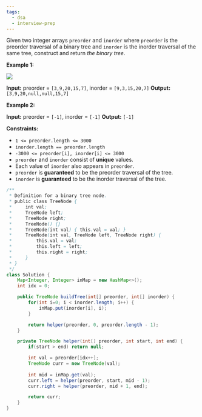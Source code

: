```yaml
---
tags:
  - dsa
  - interview-prep
---
```

Given two integer arrays `preorder` and `inorder` where `preorder` is the preorder traversal of a binary tree and `inorder` is the inorder traversal of the same tree, construct and return _the binary tree_.

**Example 1:**

![](https://assets.leetcode.com/uploads/2021/02/19/tree.jpg)

**Input:** preorder = `[3,9,20,15,7]`, inorder = `[9,3,15,20,7]`
**Output:** `[3,9,20,null,null,15,7]`

**Example 2:**

**Input:** preorder = `[-1]`, inorder = `[-1]`
**Output:** `[-1]`

**Constraints:**

- `1 <= preorder.length <= 3000`
- `inorder.length == preorder.length`
- `-3000 <= preorder[i], inorder[i] <= 3000`
- `preorder` and `inorder` consist of **unique** values.
- Each value of `inorder` also appears in `preorder`.
- `preorder` is **guaranteed** to be the preorder traversal of the tree.
- `inorder` is **guaranteed** to be the inorder traversal of the tree.

```Java
/**
 * Definition for a binary tree node.
 * public class TreeNode {
 *     int val;
 *     TreeNode left;
 *     TreeNode right;
 *     TreeNode() {}
 *     TreeNode(int val) { this.val = val; }
 *     TreeNode(int val, TreeNode left, TreeNode right) {
 *         this.val = val;
 *         this.left = left;
 *         this.right = right;
 *     }
 * }
 */
class Solution {
    Map<Integer, Integer> inMap = new HashMap<>();
    int idx = 0;

    public TreeNode buildTree(int[] preorder, int[] inorder) {
        for(int i=0; i < inorder.length; i++) {
            inMap.put(inorder[i], i);
        }

        return helper(preorder, 0, preorder.length - 1);
    }

    private TreeNode helper(int[] preorder, int start, int end) {
        if(start > end) return null;

        int val = preorder[idx++];
        TreeNode curr = new TreeNode(val);
        
        int mid = inMap.get(val);
        curr.left = helper(preorder, start, mid - 1);
        curr.right = helper(preorder, mid + 1, end);

        return curr;
    }
}
```